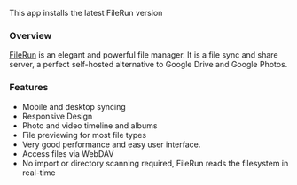 This app installs the latest FileRun version

### Overview

[FileRun](http://www.filerun.com) is an elegant and powerful file manager. 
It is a file sync and share server, a perfect self-hosted alternative to Google Drive and Google Photos.

### Features
 * Mobile and desktop syncing
 * Responsive Design
 * Photo and video timeline and albums
 * File previewing for most file types
 * Very good performance and easy user interface.
 * Access files via WebDAV
 * No import or directory scanning required, FileRun reads the filesystem in real-time
